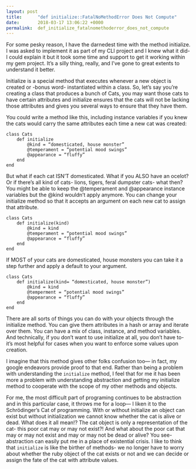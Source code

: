 ```yaml
---
layout: post
title:      "def initialize::FatalNoMethodError Does Not Compute"
date:       2018-03-17 13:06:22 +0000
permalink:  def_initialize_fatalnomethoderror_does_not_compute
---
```



For some pesky reason, I have the darnedest time with the method initialize. I was asked to implement it as part of my CLI project and I knew what it did- I could explain it but it took some time and support to get it working within my gem project. It’s a silly thing, really, and I’ve gone to great extents to understand it better. 

Initialize is a special method that executes whenever a new object is created or -bonus word- instantiated within a class. So, let’s say you’re creating a class that produces a bunch of Cats, you may want those cats to have certain attributes and initialize ensures that the cats will not be lacking those attributes and gives you several ways to ensure that they have them. 

You could write a method like this, including instance variables if you knew the cats would carry the same attributes each time a new cat was created: 

```
class Cats 
	def initialize 
		@kind = “domesticated, house monster”
		@temperament = “potential mood swings”
		@appearance = “fluffy”
	end 
end
```


But what if each cat ISN’T domesticated. What if you ALSO have an ocelot? Or if there’s all kind of cats- lions, tigers, feral dumpster cats- what then?  You might be able to keep the @temperament and @appearance instance variables but the @kind wouldn’t apply anymore. You can change your initialize method so that it accepts an argument on each new cat to assign that attribute. 

```
class Cats 
	def initialize(kind) 
		@kind = kind
		@temperament = “potential mood swings”
		@appearance = “fluffy”
	end 
end
```

If MOST of your cats are domesticated, house monsters you can take it a step further and apply a default to your argument.

```
class Cats 
	def initialize(kind= “domesticated, house monster”) 
		@kind = kind
		@temperment = “potential mood swings”
		@appearance = “fluffy”
	end 
end
```

There are all sorts of things you can do with your objects through the initialize method. You can give them attributes in a hash or array and iterate over them. You can have a mix of class, instance, and method variables. And technically, if you don’t want to use initialize at all, you don’t have to- it’s most helpful for cases when you want to enforce some values upon creation. 

I imagine that this method gives other folks confusion too— in fact, my google endeavors provide proof  to that end. Rather than being a problem with understanding the ```initialize``` method, I feel that for me it has been more a problem with understanding abstraction and getting my initialize method to cooperate with the scope of my other methods and objects. 

For me, the most difficult part of programing continues to be abstraction and in this particular case, it throws me for a loop— I liken it to the Schrödinger’s Cat of programming. With or without initialize an object can exist but without initialization we cannot know whether the cat is alive or dead. What does it all mean!? The cat object is only a representation of the cat- this poor cat may or may not exist?! And what about the poor cat that may or may not exist and may or may not be dead or alive? You see- abstraction can easily put me in a place of existential crisis. I like to think that ```initialize``` is like the birther of methods- we no longer have to worry about whether the ruby object of the cat exists or not and we can decide or assign the fate of the cat with attribute values.   

   




